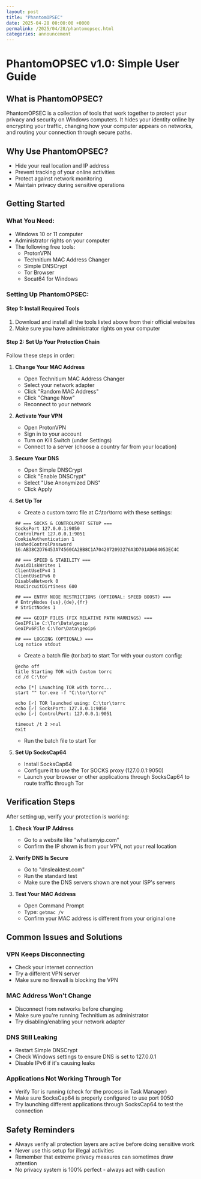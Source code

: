 ```yaml
---
layout: post
title: "PhantomOPSEC"
date: 2025-04-28 00:00:00 +0000
permalink: /2025/04/28/phantomopsec.html
categories: announcement
---
```



# PhantomOPSEC v1.0: Simple User Guide

## What is PhantomOPSEC?

PhantomOPSEC is a collection of tools that work together to protect your privacy and security on Windows computers. It hides your identity online by encrypting your traffic, changing how your computer appears on networks, and routing your connection through secure paths.

## Why Use PhantomOPSEC?

- Hide your real location and IP address
- Prevent tracking of your online activities
- Protect against network monitoring
- Maintain privacy during sensitive operations

## Getting Started

### What You Need:
- Windows 10 or 11 computer
- Administrator rights on your computer
- The following free tools:
  - ProtonVPN
  - Technitium MAC Address Changer
  - Simple DNSCrypt
  - Tor Browser
  - Socat64 for Windows

### Setting Up PhantomOPSEC:

#### Step 1: Install Required Tools
1. Download and install all the tools listed above from their official websites
2. Make sure you have administrator rights on your computer

#### Step 2: Set Up Your Protection Chain

Follow these steps in order:

1. **Change Your MAC Address**
   - Open Technitium MAC Address Changer
   - Select your network adapter
   - Click "Random MAC Address"
   - Click "Change Now"
   - Reconnect to your network

2. **Activate Your VPN**
   - Open ProtonVPN
   - Sign in to your account
   - Turn on Kill Switch (under Settings)
   - Connect to a server (choose a country far from your location)

3. **Secure Your DNS**
   - Open Simple DNSCrypt
   - Click "Enable DNSCrypt"
   - Select "Use Anonymized DNS"
   - Click Apply

4. **Set Up Tor**
   - Create a custom torrc file at C:\tor\torrc with these settings:
   ```
   ## === SOCKS & CONTROLPORT SETUP ===
   SocksPort 127.0.0.1:9050
   ControlPort 127.0.0.1:9051
   CookieAuthentication 1
   HashedControlPassword 16:AB38C2D76453A74560CA2BB8C1A7042072093276A3D701AD684053EC4C
   
   ## === SPEED & STABILITY ===
   AvoidDiskWrites 1
   ClientUseIPv4 1
   ClientUseIPv6 0
   DisableNetwork 0
   MaxCircuitDirtiness 600
   
   ## === ENTRY NODE RESTRICTIONS (OPTIONAL: SPEED BOOST) ===
   # EntryNodes {us},{de},{fr}
   # StrictNodes 1
   
   ## === GEOIP FILES (FIX RELATIVE PATH WARNINGS) ===
   GeoIPFile C:\Tor\Data\geoip
   GeoIPv6File C:\Tor\Data\geoip6
   
   ## === LOGGING (OPTIONAL) ===
   Log notice stdout
   ```
   
   - Create a batch file (tor.bat) to start Tor with your custom config:
   ```
   @echo off
   title Starting TOR with Custom torrc
   cd /d C:\tor
   
   echo [*] Launching TOR with torrc...
   start "" tor.exe -f "C:\tor\torrc"
   
   echo [✓] TOR launched using: C:\tor\torrc
   echo [✓] SocksPort: 127.0.0.1:9050
   echo [✓] ControlPort: 127.0.0.1:9051
   
   timeout /t 2 >nul
   exit
   ```
   
   - Run the batch file to start Tor

5. **Set Up SocksCap64**
   - Install SocksCap64
   - Configure it to use the Tor SOCKS proxy (127.0.0.1:9050)
   - Launch your browser or other applications through SocksCap64 to route traffic through Tor

## Verification Steps

After setting up, verify your protection is working:

1. **Check Your IP Address**
   - Go to a website like "whatismyip.com"
   - Confirm the IP shown is from your VPN, not your real location

2. **Verify DNS Is Secure**
   - Go to "dnsleaktest.com"
   - Run the standard test
   - Make sure the DNS servers shown are not your ISP's servers

3. **Test Your MAC Address**
   - Open Command Prompt
   - Type: `getmac /v`
   - Confirm your MAC address is different from your original one

## Common Issues and Solutions

### VPN Keeps Disconnecting
- Check your internet connection
- Try a different VPN server
- Make sure no firewall is blocking the VPN

### MAC Address Won't Change
- Disconnect from networks before changing
- Make sure you're running Technitium as administrator
- Try disabling/enabling your network adapter

### DNS Still Leaking
- Restart Simple DNSCrypt
- Check Windows settings to ensure DNS is set to 127.0.0.1
- Disable IPv6 if it's causing leaks

### Applications Not Working Through Tor
- Verify Tor is running (check for the process in Task Manager)
- Make sure SocksCap64 is properly configured to use port 9050
- Try launching different applications through SocksCap64 to test the connection

## Safety Reminders

- Always verify all protection layers are active before doing sensitive work
- Never use this setup for illegal activities
- Remember that extreme privacy measures can sometimes draw attention
- No privacy system is 100% perfect - always act with caution
